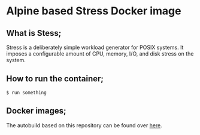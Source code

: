 # Alpine based Stress Docker image

## What is Stess;
Stress is a deliberately simple workload generator for POSIX systems. It imposes a configurable amount of CPU, memory, I/O, and disk stress on the system.

## How to run the container;

````
$ run something
````


## Docker images;
The autobuild based on this repository can be found over [here](https://hub.docker.com/r/containerstack/alpine-stress/).
